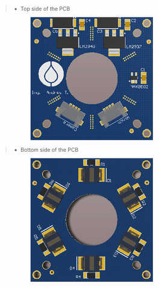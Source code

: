 > - Top side of the PCB

<p align="center">
  <img src=https://github.com/andres-tr/BoreholeCamera/blob/master/img/PCB_Probe_Top3D.png />
</p>

> - Bottom side of the PCB

<p align="center">
  <img src=https://github.com/andres-tr/BoreholeCamera/blob/master/img/PCB_Probe_Bottom3D.png />
</p>

